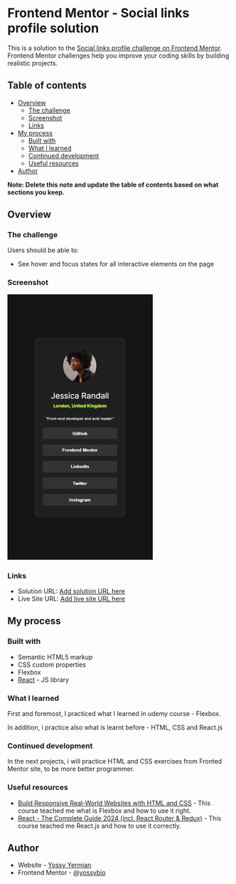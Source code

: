 # Frontend Mentor - Social links profile solution

This is a solution to the [Social links profile challenge on Frontend Mentor](https://www.frontendmentor.io/challenges/social-links-profile-UG32l9m6dQ). Frontend Mentor challenges help you improve your coding skills by building realistic projects. 

## Table of contents

- [Overview](#overview)
  - [The challenge](#the-challenge)
  - [Screenshot](#screenshot)
  - [Links](#links)
- [My process](#my-process)
  - [Built with](#built-with)
  - [What I learned](#what-i-learned)
  - [Continued development](#continued-development)
  - [Useful resources](#useful-resources)
- [Author](#author)

**Note: Delete this note and update the table of contents based on what sections you keep.**

## Overview

### The challenge

Users should be able to:

- See hover and focus states for all interactive elements on the page

### Screenshot

![Project Screenshot](./screenshot.jpg)

### Links

- Solution URL: [Add solution URL here](https://your-solution-url.com)
- Live Site URL: [Add live site URL here](https://your-live-site-url.com)

## My process

### Built with

- Semantic HTML5 markup
- CSS custom properties
- Flexbox
- [React](https://reactjs.org/) - JS library

### What I learned

First and foremost, I practiced what I learned in udemy course - Flexbox.

In addition, i practice also what is learnt before - HTML, CSS and React.js

### Continued development

In the next projects, i will practice HTML and CSS exercises from Fronted Mentor site, to be more better programmer.

### Useful resources

- [Build Responsive Real-World Websites with HTML and CSS](https://www.udemy.com/course/design-and-develop-a-killer-website-with-html5-and-css3/?couponCode=LETSLEARNNOWPP) - This course teached me what is Flexbox and how to use it right.
- [React - The Complete Guide 2024 (incl. React Router & Redux)](https://www.udemy.com/course/react-the-complete-guide-incl-redux/?couponCode=LETSLEARNNOWPP) - This course teached me React.js and how to use it correctly.

## Author

- Website - [Yossy Yermian](https://yossybio.github.io/cv/)
- Frontend Mentor - [@yossybio](https://www.frontendmentor.io/profile/yossybio)